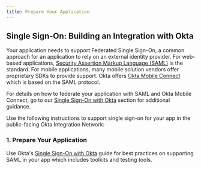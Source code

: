 ```yaml
---
title: Prepare Your Application
---
```


## Single Sign-On: Building an Integration with Okta

Your application needs to support Federated Single Sign-On, a common approach for an application to rely on an external identity provider. For web-based applications, [Security Assertion Markup Language (SAML)](https://en.wikipedia.org/wiki/Security_Assertion_Markup_Language) is the standard. For mobile applications, many mobile solution vendors offer proprietary SDKs to provide support. Okta offers [Okta Mobile Connect](https://help.okta.com/en/prod/okta_help_CSH.htm#ext_Okta_Mobile_Connect) which is based on the SAML protocol.

For details on how to federate your application with SAML and Okta Mobile Connect, go to our [Single Sign-On with Okta](/docs/concepts/saml) section for additional guidance.

Use the following instructions to support single sign-on for your app in the public-facing Okta Integration Network:

### 1. Prepare Your Application

Use Okta's [Single Sign-On with Okta](/docs/concepts/saml) guide for best practices on supporting SAML in your app which includes toolkits and testing tools.

<NextSectionLink/>
